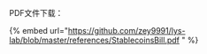 PDF文件下载：

{% embed url="https://github.com/zey9991/lys-lab/blob/master/references/StablecoinsBill.pdf " %}

